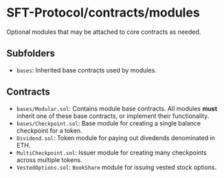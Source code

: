 # SFT-Protocol/contracts/modules

Optional modules that may be attached to core contracts as needed.

## Subfolders

* `bases`: Inherited base contracts used by modules.

## Contracts

* `bases/Modular.sol`: Contains module base contracts. All modules **must** inherit one of these base contracts, or implement their functionality.
* `bases/Checkpoint.sol`: Base module for creating a single balance checkpoint for a token.
* `Dividend.sol`: Token module for paying out divedends denominated in ETH.
* `MultiCheckpoint.sol`: Issuer module for creating many checkpoints across multiple tokens.
* `VestedOptions.sol`: `BookShare` module for issuing vested stock options.
